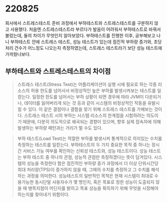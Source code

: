 220825
=========

회사에서 스트레스테스트 준비 과정에서 부하테스트와 스트레스테스트를 구분하지 않고 사용했다. 처음엔 스트레스테스트라 부르다가 발음이 어려워서 부하테스트로 바꿔서 불렀는데, 둘의 차이가 무엇인지 알아보았다.
부하테스트를 진행한 이후, 공부해보고 나니 부하테스트 안에 스트레스 테스트, 성능 테스트가 있는데 점진적 부하량 증가와, 초당 처리 건수가 어느정도 나오는지 측정하였는데, 스트레스 테스트라기 보단 성능 테스트에 가까웠나보다.


부하테스트와 스트레스테스트의 차이점 
--------------------------

> 스트레스 테스트(Stress Test)는 어플리케이션이 실행 시에 필요로 하는 각종 리소스의 허용 한도를 넘어서서 비정상적인 높은 부하를 발생시켜보는 테스트를 일컫는다. 일정한 한도를 넘어서는 부하 상황이 되면 경우에 따라 JVM이 다운되거나, 데이터를 잃어버리게 되는 것 등과 같이 시스템의 비정상적인 작동을 유발시킬 수 있다. 이 같은 결점이나 결함을 찾기 위해 스트레스 테스트를 가해보는 것이다. 스트레스 테스트 시의 부하는 시스템 리소스의 한계점을 시험하려는 의도이기 때문에, 다분히 의도적으로 왜곡되는 경향이 있으며, 향후 실제 접속자에 의해 발생하는 부하량 패턴과는 거리가 멀 수도 있다.

> 부하 테스트(Load Test)는 적절한 부하를 발생시켜 통계적으로 의미있는 수치를 측정하는 테스트를 일컫는다. 부하테스트의 두 가지 중요한 목적 중 하나는 장시간 서비스 가능 여부를 확인하는 신뢰성 테스트와, 성능 테스트이다. 성능 테스트는 부하 테스트 중 하나의 관점, 성능적 관점만 측정하겠다는 뜻이 담겨있다. 시스템의 성능을 측정한다 함은 점진적인 부하량 증가 과정에서 더 이상 단위시간당 최대 처리량(TPS)이 증가하지 않을 때, 그때의 수치를 측정하고 그 수치를 해석하는 과정을 의미한다. 성능테스트의 일반적인 목적은 현재 시스템이 최대로 수용가능한 동시단말 사용자수가 몇 명인지, 혹은 목표로 정한 성능이 도출되지 않을 때 병목지점이 어딘지를 밝히고 목표 성능을 획득하기 위해 무엇을 시정해야 하는지를 찾아내기 위함이다.


